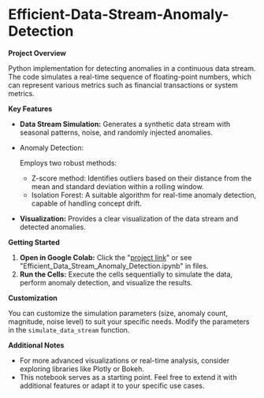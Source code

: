 # Efficient-Data-Stream-Anomaly-Detection
**Project Overview**

Python implementation for detecting anomalies in a continuous data stream. The code simulates a real-time sequence of floating-point numbers, which can represent various metrics such as financial transactions or system metrics.

**Key Features**

- **Data Stream Simulation:** Generates a synthetic data stream with seasonal patterns, noise, and randomly injected anomalies.

- Anomaly Detection:

   Employs two robust methods:

  - Z-score method: Identifies outliers based on their distance from the mean and standard deviation within a rolling window.
  - Isolation Forest: A suitable algorithm for real-time anomaly detection, capable of handling concept drift.

- **Visualization:** Provides a clear visualization of the data stream and detected anomalies.

**Getting Started**

1. **Open in Google Colab:** Click the "[project link](https://colab.research.google.com/drive/1pGM-BrqyQY9Zu-ReLxSlSvfzMZXKu3NE)" or see "Efficient_Data_Stream_Anomaly_Detection.ipynb" in files.
2. **Run the Cells:** Execute the cells sequentially to simulate the data, perform anomaly detection, and visualize the results.

**Customization**

You can customize the simulation parameters (size, anomaly count, magnitude, noise level) to suit your specific needs. Modify the parameters in the `simulate_data_stream` function.

**Additional Notes**

- For more advanced visualizations or real-time analysis, consider exploring libraries like Plotly or Bokeh.
- This notebook serves as a starting point. Feel free to extend it with additional features or adapt it to your specific use cases.
